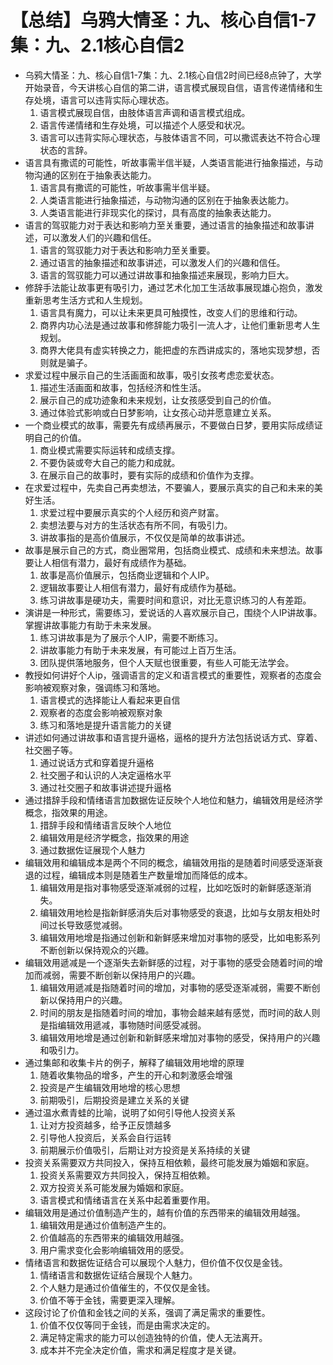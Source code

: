 # 【总结】乌鸦大情圣：九、核心自信1-7集：九、2.1核心自信2

-   乌鸦大情圣：九、核心自信1-7集：九、2.1核心自信2时间已经8点钟了，大学开始录音，今天讲核心自信的第二讲，语言模式展现自信，语言传递情绪和生存处境，语言可以违背实际心理状态。
    1.  语言模式展现自信，由肢体语言声调和语言模式组成。
    2.  语言传递情绪和生存处境，可以描述个人感受和状况。
    3.  语言可以违背实际心理状态，与肢体语言不同，可以撒谎表达不符合心理状态的言辞。
-   语言具有撒谎的可能性，听故事需半信半疑，人类语言能进行抽象描述，与动物沟通的区别在于抽象表达能力。
    1.  语言具有撒谎的可能性，听故事需半信半疑。
    2.  人类语言能进行抽象描述，与动物沟通的区别在于抽象表达能力。
    3.  人类语言能进行非现实化的探讨，具有高度的抽象表达能力。
-   语言的驾驭能力对于表达和影响力至关重要，通过语言的抽象描述和故事讲述，可以激发人们的兴趣和信任。
    1.  语言的驾驭能力对于表达和影响力至关重要。
    2.  通过语言的抽象描述和故事讲述，可以激发人们的兴趣和信任。
    3.  语言的驾驭能力可以通过讲故事和抽象描述来展现，影响力巨大。
-   修辞手法能让故事更有吸引力，通过艺术化加工生活故事展现雄心抱负，激发重新思考生活方式和人生规划。
    1.  语言具有魔力，可以让未来更具可触摸性，改变人们的思维和行动。
    2.  商界内功心法是通过故事和修辞能力吸引一流人才，让他们重新思考人生规划。
    3.  商界大佬具有虚实转换之力，能把虚的东西讲成实的，落地实现梦想，否则就是骗子。
-   求爱过程中展示自己的生活画面和故事，吸引女孩考虑恋爱状态。
    1.  描述生活画面和故事，包括经济和性生活。
    2.  展示自己的成功迹象和未来规划，让女孩感受到自己的价值。
    3.  通过体验式影响或白日梦影响，让女孩心动并愿意建立关系。
-   一个商业模式的故事，需要先有成绩再展示，不要做白日梦，要用实际成绩证明自己的价值。
    1.  商业模式需要实际运转和成绩支撑。
    2.  不要伪装或夸大自己的能力和成就。
    3.  在展示自己的故事时，要有实际的成绩和价值作为支撑。
-   在求爱过程中，先卖自己再卖想法，不要骗人，要展示真实的自己和未来的美好生活。
    1.  求爱过程中要展示真实的个人经历和资产财富。
    2.  卖想法要与对方的生活状态有所不同，有吸引力。
    3.  讲故事指的是高价值展示，不仅仅是简单的故事讲述。
-   故事是展示自己的方式，商业圈常用，包括商业模式、成绩和未来想法。故事要让人相信有潜力，最好有成绩作为基础。
    1.  故事是高价值展示，包括商业逻辑和个人IP。
    2.  逻辑故事要让人相信有潜力，最好有成绩作为基础。
    3.  练习讲故事是硬功夫，需要时间和意识，对比无意识练习的人有差距。
-   演讲是一种形式，需要练习，爱说话的人喜欢展示自己，围绕个人IP讲故事。掌握讲故事能力有助于未来发展。
    1.  练习讲故事是为了展示个人IP，需要不断练习。
    2.  讲故事能力有助于未来发展，有可能过上百万生活。
    3.  团队提供落地服务，但个人天赋也很重要，有些人可能无法学会。
-   教授如何讲好个人ip，强调语言的定义和语言模式的重要性，观察者的态度会影响被观察对象，强调练习和落地。
    1.  语言模式的选择能让人看起来更自信
    2.  观察者的态度会影响被观察对象
    3.  练习和落地是提升语言能力的关键
-   讲述如何通过讲故事和语言提升逼格，逼格的提升方法包括说话方式、穿着、社交圈子等。
    1.  通过说话方式和穿着提升逼格
    2.  社交圈子和认识的人决定逼格水平
    3.  通过社交圈子和故事讲述提升逼格
-   通过措辞手段和情绪语言加数据佐证反映个人地位和魅力，编辑效用是经济学概念，指效果的用途。
    1.  措辞手段和情绪语言反映个人地位
    2.  编辑效用是经济学概念，指效果的用途
    3.  通过数据佐证展现个人魅力
-   编辑效用和编辑成本是两个不同的概念，编辑效用指的是随着时间感受逐渐衰退的过程，编辑成本则是随着生产数量增加而降低的成本。
    1.  编辑效用是指对事物感受逐渐减弱的过程，比如吃饭时的新鲜感逐渐消失。
    2.  编辑效用地检是指新鲜感消失后对事物感受的衰退，比如与女朋友相处时间过长导致感觉减弱。
    3.  编辑效用地增是指通过创新和新鲜感来增加对事物的感受，比如电影系列不断创新以保持观众的兴趣。
-   编辑效用遞减是一个逐渐失去新鲜感的过程，对于事物的感受会随着时间的增加而减弱，需要不断创新以保持用户的兴趣。
    1.  编辑效用遞减是指随着时间的增加，对事物的感受逐渐减弱，需要不断创新以保持用户的兴趣。
    2.  时间的朋友是指随着时间的增加，事物会越来越有感觉，而时间的敌人则是指编辑效用遞减，事物随时间感受减弱。
    3.  编辑效用地增是通过创新和新鲜感来增加对事物的感受，保持用户的兴趣和吸引力。
-   通过集邮和收集卡片的例子，解释了编辑效用地增的原理
    1.  随着收集物品的增多，产生的开心和刺激感会增强
    2.  投资是产生编辑效用地增的核心思想
    3.  前期吸引，后期投资是建立关系的关键
-   通过温水煮青蛙的比喻，说明了如何引导他人投资关系
    1.  让对方投资越多，给予正反馈越多
    2.  引导他人投资后，关系会自行运转
    3.  前期展示价值吸引，后期让对方投资是关系持续的关键
-   投资关系需要双方共同投入，保持互相依赖，最终可能发展为婚姻和家庭。
    1.  投资关系需要双方共同投入，保持互相依赖。
    2.  双方投资关系可能发展为婚姻和家庭。
    3.  语言模式和情绪语言在关系中起着重要作用。
-   编辑效用是通过价值制造产生的，越有价值的东西带来的编辑效用越强。
    1.  编辑效用是通过价值制造产生的。
    2.  价值越高的东西带来的编辑效用越强。
    3.  用户需求变化会影响编辑效用的感受。
-   情绪语言和数据佐证结合可以展现个人魅力，但价值不仅仅是金钱。
    1.  情绪语言和数据佐证结合展现个人魅力。
    2.  个人魅力是通过价值催生的，不仅仅是金钱。
    3.  价值不等于金钱，需要更深入理解。
-   这段讨论了价值和金钱之间的关系，强调了满足需求的重要性。
    1.  价值不仅仅等同于金钱，而是由需求决定的。
    2.  满足特定需求的能力可以创造独特的价值，使人无法离开。
    3.  成本并不完全决定价值，需求和满足程度才是关键。